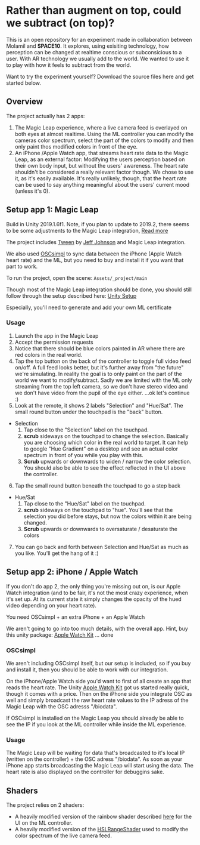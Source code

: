 # Rather than augment on top, could we subtract (on top)?

This is an open repository for an experiment made in collaboration between Molamil and **SPACE10**. It explores, using exisiting technology, how perception can be changed at realtime conscious or subconsicious to a user.
With AR technology we usually add to the world. We wanted to use it to play with how it feels to subtract from the world.

Want to try the experiment yourself? Download the source files here and get started below.

## Overview
The project actually has 2 apps:
1. The Magic Leap experience, where a live camera feed is overlayed on both eyes at almost realtime. Using the ML controller you can modify the cameras color spectrum, select the part of the colors to modify and then only paint thos modified colors in front of the eye.
2. An iPhone /Apple Watch app, that streams heart rate data to the Magic Leap, as an external factor: Modifying the users perception based on their own body input, but without the users' awareness. The heart rate shouldn't be considered a really relevant factor though. We chose to use it, as it's easily available. It's really unlikely, though, that the heart rate can be used to say anything meaningful about the users' current mood (unless it's 0).

## Setup app 1: Magic Leap

Build in Unity 2019.1.6f1. Note, if you plan to update to 2019.2, there seems to be some adjustments to the Magic Leap integration, [Read more](https://creator.magicleap.com/learn/guides/unity-setup)

The project includes [Tween](https://assetstore.unity.com/packages/tools/animation/tween-55983) by [Jeff Johnson](https://www.digitalruby.com/unity-plugins/) and Magic Leap integration.

We also used [OSCsimpl](https://assetstore.unity.com/packages/tools/input-management/osc-simpl-53710) to sync data between the iPhone (Apple Watch heart rate) and the ML, but you need to buy and install it if you want that part to work.

To run the project, open the scene: `Assets/_project/main`


Though most of the Magic Leap integration should be done, you should still follow through the setup described here: [Unity Setup](https://creator.magicleap.com/learn/guides/unity-setup)

Especially, you'll need to generate and add your own ML certificate

### Usage

1. Launch the app in the Magic Leap
2. Accept the permission requests
3. Notice that there should be blue colors painted in AR where there are red colors in the real world.
4. Tap the top button on the back of the controller to toggle full video feed on/off. A full feed looks better, but it's further away from "the future" we're simulating. In reality the goal is to only paint on the part of the world we want to modify/subtract. Sadly we are limited with the ML only streaming from the top left camera, so we don't have stereo video and we don't have video from the pupil of the eye either. ...ok let's continue :)
5. Look at the remote, it shows 2 labels "Selection" and "Hue/Sat". The small round button under the touchpad is the "back" button.
  - Selection
    1. Tap close to the "Selection" label on the touchpad.
    2. **scrub** sideways on the touchpad to change the selection. Basically you are choosing which color in the real world to target. It can help to google "Hue Gradient" on a desktop and see an actual color spectrum in front of you while you play with this.
    3. **Scrub** upwards or downwards to widen / narrow the color selection. You should also be able to see the effect reflected in the UI above the controller.
6. Tap the small round button beneath the touchpad to go a step back
  - Hue/Sat
    1. Tap close to the "Hue/Sat" label on the touchpad.
    2. **scrub** sideways on the touchpad to "hue". You'll see that the selection you did before stays, but now the colors within it are being changed.
    3. **Scrub** upwards or downwards to oversaturate / desaturate the colors
7. You can go back and forth between Selection and Hue/Sat as much as you like. You'll get the hang of it :)
  

## Setup app 2: iPhone / Apple Watch
If you don't do app 2, the only thing you're missing out on, is our Apple Watch integration (and to be fair, it's not the most crazy experience, when it's set up. At its current state it simply changes the opacity of the hued video depending on your heart rate).

You need OSCsimpl + an extra iPhone + an Apple Watch

We aren't going to go into too much details, with the overall app. Hint, buy this unity package: [Apple Watch Kit](https://assetstore.unity.com/packages/templates/systems/apple-watch-kit-88245) ... done

### OSCsimpl

We aren't including OSCsimpl itself, but our setup is included, so if you buy and install it, then you should be able to work with our integration.

On the iPhone/Apple Watch side you'd want to first of all create an app that reads the heart rate. The Unity [Apple Watch Kit](https://assetstore.unity.com/packages/templates/systems/apple-watch-kit-88245) got us started really quick, though it comes with a price. Then on the iPhone side you integrate OSC as well and simply broadcast the raw heart rate values to the IP adress of the Magic Leap with the OSC adresss "/biodata".

If OSCsimpl is installed on the Magic Leap you should already be able to see the IP if you look at the ML controller while inside the ML experience.

### Usage

The Magic Leap will be waiting for data that's broadcasted to it's local IP (written on the controller) +  the OSC adress "/biodata". As soon as your iPhone app starts broadcasting the Magic Leap will start using the data. The heart rate is also displayed on the controller for debuggins sake.

## Shaders

The project relies on 2 shaders:
- A heavily modified version of the rainbow shader described [here](https://forum.unity.com/threads/solved-gradient-rainbow-shader.449080/) for the UI on the ML controller.
- A heavily modified version of the [HSLRangeShader](https://github.com/greggman/hsva-unity/blob/master/Assets/Shaders/HSLRangeShader.shader) used to modify the color spectrum of the live camera feed.
